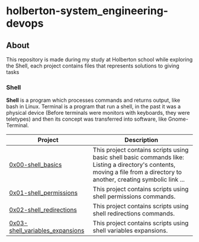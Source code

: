# holberton-system_engineering-devops

## About

This repository is made during my study at Holberton school while exploring the Shell, each project contains files that represents solutions to giving tasks

### Shell

**Shell** is a program which processes commands and returns output, like bash in Linux. Terminal is a program that run a shell, in the past it was a physical device (Before terminals were monitors with keyboards, they were teletypes) and then its concept was transferred into software, like Gnome-Terminal.

**Project** | **Description**
--- | ---
[0x00-shell_basics](https://github.com/Jenni-Foued/holberton-system_engineering-devops/tree/master/0x00-shell_basics) | This project contains scripts using basic shell basic commands like: Listing a directory's contents, moving a file from a directory to another, creating symbolic link ...
[0x01-shell_permissions](https://github.com/Jenni-Foued/holberton-system_engineering-devops/tree/master/0x01-shell_permissions) | This project contains scripts using shell permissions commands.
[0x02-shell_redirections](https://github.com/Jenni-Foued/holberton-system_engineering-devops/tree/master/0x02-shell_redirections) | This project contains scripts using shell redirections commands.
[0x03-shell_variables_expansions](https://github.com/Jenni-Foued/holberton-system_engineering-devops/tree/master/0x03-shell_variables_expansions) | This project contains scripts using shell variables expansions.
